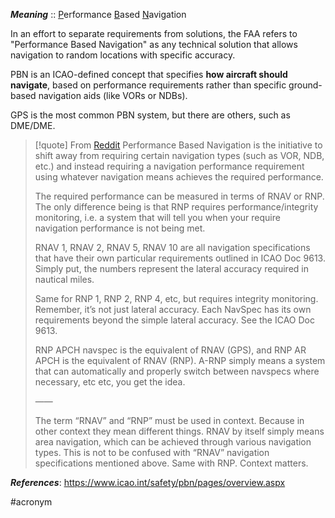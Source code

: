 ***Meaning*** :: <u>P</u>erformance <u>B</u>ased <u>N</u>avigation

In an effort to separate requirements from solutions, the FAA refers to "Performance Based Navigation" as any technical solution that allows navigation to random locations with specific accuracy. 

PBN is an ICAO-defined concept that specifies **how aircraft should navigate**, based on performance requirements rather than specific ground-based navigation aids (like VORs or NDBs).

GPS is the most common PBN system, but there are others, such as DME/DME.


> [!quote] From [Reddit](https://www.reddit.com/r/CFILounge/comments/1l90llc/comment/mx8ye2y/)
> Performance Based Navigation is the initiative to shift away from requiring certain navigation types (such as VOR, NDB, etc.) and instead requiring a navigation performance requirement using whatever navigation means achieves the required performance.
> 
> The required performance can be measured in terms of RNAV or RNP. The only difference being is that RNP requires performance/integrity monitoring, i.e. a system that will tell you when your require navigation performance is not being met.
> 
> RNAV 1, RNAV 2, RNAV 5, RNAV 10 are all navigation specifications that have their own particular requirements outlined in ICAO Doc 9613. Simply put, the numbers represent the lateral accuracy required in nautical miles.
> 
> Same for RNP 1, RNP 2, RNP 4, etc, but requires integrity monitoring. Remember, it’s not just lateral accuracy. Each NavSpec has its own requirements beyond the simple lateral accuracy. See the ICAO Doc 9613.
> 
> RNP APCH navspec is the equivalent of RNAV (GPS), and RNP AR APCH is the equivalent of RNAV (RNP). A-RNP simply means a system that can automatically and properly switch between navspecs where necessary, etc etc, you get the idea.
> 
> ——
> 
> The term “RNAV” and “RNP” must be used in context. Because in other context they mean different things. RNAV by itself simply means area navigation, which can be achieved through various navigation types. This is not to be confused with “RNAV” navigation specifications mentioned above. Same with RNP. Context matters.

***References***:
https://www.icao.int/safety/pbn/pages/overview.aspx


#acronym